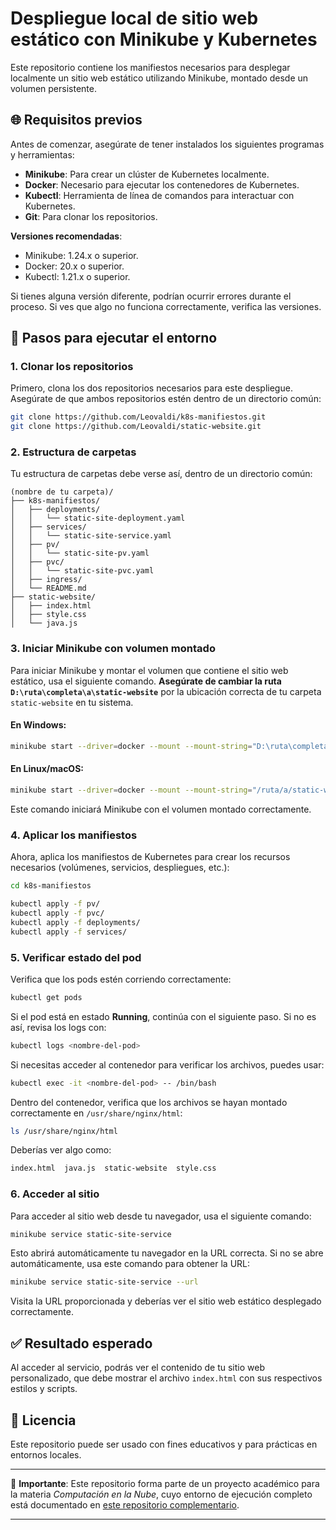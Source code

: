 # Despliegue local de sitio web estático con Minikube y Kubernetes

Este repositorio contiene los manifiestos necesarios para desplegar localmente un sitio web estático utilizando Minikube, montado desde un volumen persistente.

## 🌐 Requisitos previos

Antes de comenzar, asegúrate de tener instalados los siguientes programas y herramientas:

- **Minikube**: Para crear un clúster de Kubernetes localmente.
- **Docker**: Necesario para ejecutar los contenedores de Kubernetes.
- **Kubectl**: Herramienta de línea de comandos para interactuar con Kubernetes.
- **Git**: Para clonar los repositorios.

**Versiones recomendadas**:
- Minikube: 1.24.x o superior.
- Docker: 20.x o superior.
- Kubectl: 1.21.x o superior.
  
Si tienes alguna versión diferente, podrían ocurrir errores durante el proceso. Si ves que algo no funciona correctamente, verifica las versiones.

## 🚀 Pasos para ejecutar el entorno

### 1. Clonar los repositorios

Primero, clona los dos repositorios necesarios para este despliegue. Asegúrate de que ambos repositorios estén dentro de un directorio común:

```bash
git clone https://github.com/Leovaldi/k8s-manifiestos.git
git clone https://github.com/Leovaldi/static-website.git
```

### 2. Estructura de carpetas

Tu estructura de carpetas debe verse así, dentro de un directorio común:

```
(nombre de tu carpeta)/
├── k8s-manifiestos/
│   ├── deployments/
│   │   └── static-site-deployment.yaml
│   ├── services/
│   │   └── static-site-service.yaml
│   ├── pv/
│   │   └── static-site-pv.yaml
│   ├── pvc/
│   │   └── static-site-pvc.yaml
│   ├── ingress/
│   └── README.md  
├── static-website/
│   ├── index.html
│   ├── style.css
│   └── java.js
```

### 3. Iniciar Minikube con volumen montado

Para iniciar Minikube y montar el volumen que contiene el sitio web estático, usa el siguiente comando. **Asegúrate de cambiar la ruta `D:\ruta\completa\a\static-website`** por la ubicación correcta de tu carpeta `static-website` en tu sistema.

#### En Windows:

```bash
minikube start --driver=docker --mount --mount-string="D:\ruta\completa\a\static-website:/mnt/web"
```

#### En Linux/macOS:

```bash
minikube start --driver=docker --mount --mount-string="/ruta/a/static-website:/mnt/web"
```

Este comando iniciará Minikube con el volumen montado correctamente.

### 4. Aplicar los manifiestos

Ahora, aplica los manifiestos de Kubernetes para crear los recursos necesarios (volúmenes, servicios, despliegues, etc.):

```bash
cd k8s-manifiestos

kubectl apply -f pv/
kubectl apply -f pvc/
kubectl apply -f deployments/
kubectl apply -f services/
```

### 5. Verificar estado del pod

Verifica que los pods estén corriendo correctamente:

```bash
kubectl get pods
```

Si el pod está en estado **Running**, continúa con el siguiente paso. Si no es así, revisa los logs con:

```bash
kubectl logs <nombre-del-pod>
```

Si necesitas acceder al contenedor para verificar los archivos, puedes usar:

```bash
kubectl exec -it <nombre-del-pod> -- /bin/bash
```

Dentro del contenedor, verifica que los archivos se hayan montado correctamente en `/usr/share/nginx/html`:

```bash
ls /usr/share/nginx/html
```

Deberías ver algo como:

```bash
index.html  java.js  static-website  style.css
```

### 6. Acceder al sitio

Para acceder al sitio web desde tu navegador, usa el siguiente comando:

```bash
minikube service static-site-service
```

Esto abrirá automáticamente tu navegador en la URL correcta. Si no se abre automáticamente, usa este comando para obtener la URL:

```bash
minikube service static-site-service --url
```

Visita la URL proporcionada y deberías ver el sitio web estático desplegado correctamente.

## ✅ Resultado esperado

Al acceder al servicio, podrás ver el contenido de tu sitio web personalizado, que debe mostrar el archivo `index.html` con sus respectivos estilos y scripts.

## 🧾 Licencia

Este repositorio puede ser usado con fines educativos y para prácticas en entornos locales.

--- 

📌 **Importante**: Este repositorio forma parte de un proyecto académico para la materia *Computación en la Nube*, cuyo entorno de ejecución completo está documentado en [este repositorio complementario](https://github.com/Leovaldi/static-website).

---
